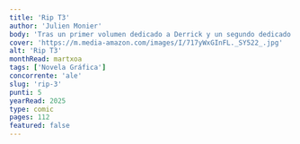 ```yaml
---
title: 'Rip T3'
author: 'Julien Monier'
body: 'Tras un primer volumen dedicado a Derrick y un segundo dedicado a Maurice, nos sumergimos en la sórdida vida de Ahmed, un joven policía especializado en el estudio de los insectos. Inmerso en un caso criminal que le supera, pero decidido a probarse, Ahmed bien puede acabar en el lugar indicado... en el momento inoportuno. RIP es un cómic sobre una profesión imaginaria de recuperadores de objetos valiosos de entre los muertos. '
cover: 'https://m.media-amazon.com/images/I/717yWxGInFL._SY522_.jpg'
alt: 'Rip T3'
monthRead: martxoa
tags: ['Novela Gráfica']
concorrente: 'ale'
slug: 'rip-3'
punti: 5
yearRead: 2025
type: comic
pages: 112
featured: false
---
```

